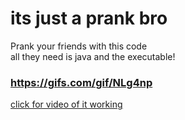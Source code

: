 # its just a prank bro

Prank your friends with this code<br />
all they need is java and the executable! <br/>

### **https://gifs.com/gif/NLg4np**

<a href="readmefiles/bob.mp4">click for video of it working</a> <br />